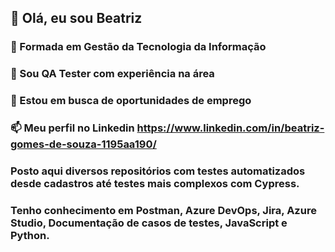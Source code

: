 ## 👋 Olá, eu sou Beatriz
### 📖 Formada em Gestão da Tecnologia da Informação
### 💼 Sou QA Tester com experiência na área
### 📍 Estou em busca de  oportunidades de emprego
### 📫 Meu perfil no Linkedin  https://www.linkedin.com/in/beatriz-gomes-de-souza-1195aa190/
### Posto aqui diversos repositórios com testes automatizados desde cadastros até testes mais complexos com Cypress.
### Tenho conhecimento em Postman, Azure DevOps, Jira, Azure Studio, Documentação de casos de testes, JavaScript e Python.

<!---
debugBeatriz/debugBeatriz is a ✨ special ✨ repository because its `README.md` (this file) appears on your GitHub profile
You can click the Preview link to take a look at your changes.

